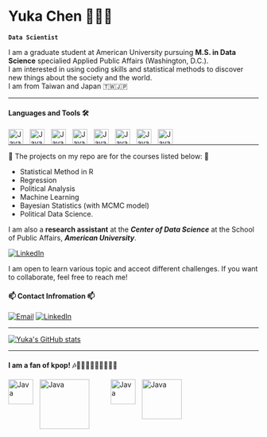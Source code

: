 # Yuka Chen 🧑🏻‍💻 

**`Data Scientist`**

I am a graduate student at American University pursuing **M.S. in Data Science** specialied Applied Public Affairs (Washington, D.C.). 
<br />
I am interested in using coding skills and statistical methods to discover new things about the society and the world. 
<br />
I am from Taiwan and Japan 🇹🇼🇯🇵

----

#### Languages and Tools 🛠️
<img align="left" alt="Java" width="30px" style="padding-right:10px;" src="https://cdn.jsdelivr.net/gh/devicons/devicon/icons/rstudio/rstudio-original.svg" />
<img align="left" alt="Java" width="30px" style="padding-right:10px;" src="https://cdn.jsdelivr.net/gh/devicons/devicon/icons/python/python-original-wordmark.svg" />
<img align="left" alt="Java" width="30px" style="padding-right:10px;" src="https://cdn.jsdelivr.net/gh/devicons/devicon/icons/mysql/mysql-original-wordmark.svg" />
<img align="left" alt="Java" width="30px" style="padding-right:10px;" src="https://cdn.jsdelivr.net/gh/devicons/devicon/icons/docker/docker-plain-wordmark.svg" />
<img align="left" alt="Java" width="30px" style="padding-right:10px;" src="https://cdn.jsdelivr.net/gh/devicons/devicon/icons/vscode/vscode-original.svg" />
<img align="left" alt="Java" width="30px" style="padding-right:10px;" src="https://cdn.jsdelivr.net/gh/devicons/devicon/icons/anaconda/anaconda-original.svg" />
<img align="left" alt="Java" width="30px" style="padding-right:10px;" src="https://cdn.jsdelivr.net/gh/devicons/devicon/icons/latex/latex-original.svg" />
<img align="left" alt="Java" width="30px" style="padding-right:10px;" src="https://cdn.jsdelivr.net/gh/devicons/devicon/icons/spss/spss-original.svg" />
          
                   
<br />


----


🌱 The projects on my repo are for the courses listed below: 🌱
 - Statistical Method in R
 - Regression
 - Political Analysis
 - Machine Learning 
 - Bayesian Statistics (with MCMC model)
 - Political Data Science.  

I am also a **research assistant** at the ***Center of Data Science*** at the School of Public Affairs, ***American University***.

[![LinkedIn](https://custom-icon-badges.demolab.com/badge/Center%20of%20Data%20Science-AU-blue?style=for-the-badge&logo=location&logoColor=white
)](https://www.american.edu/spa/data-science/graduate-student-fellows.cfm)


I am open to learn various topic and acceot different challenges. If you want to collaborate, feel free to reach me!


#### 📫 Contact Infromation 📫

[![Email](https://custom-icon-badges.demolab.com/badge/-Email%20Me-teal?style=for-the-badge&logo=mail&logoColor=white)](mailto:yjchen9596@gmail.com?subject=Contact%20from%20GitHub&body=Hi%20Yuka,%0A%0AI%20am%20reaching%20out%20because%20.%20.%20.)
[![LinkedIn](https://custom-icon-badges.demolab.com/badge/-My%20LinkedIn%20Profile-blue?style=for-the-badge&logo=icons-linkedin-transparent&logoColor=white)](https://www.linkedin.com/in/youjia-chen/)

----

[![Yuka's GitHub stats](https://github-readme-stats.vercel.app/api?username=yjchen9596&count_private=true&show_icons=true&theme=buefy&hide=contribs)](https://github.com/anuraghazra/github-readme-stats)

----

#### I am a fan of kpop! 🎶👩🏻‍🎤🧑🏻‍🎤👨🏻‍🎤

<img align="left" alt="Java" width="50px" style="padding-right:10px;" src="https://upload.wikimedia.org/wikipedia/commons/thumb/f/ff/BTS_logo_%282017%29.png/64px-BTS_logo_%282017%29.png" />

<img align="left" alt="Java" width="100px" style="padding-right:40px;" src="https://images-wixmp-ed30a86b8c4ca887773594c2.wixmp.com/f/cd8246ad-99b2-4c23-bfd2-15e65bc6876d/d7eg2mt-5879245e-0f69-4b86-9697-13f8438d3be6.png?token=eyJ0eXAiOiJKV1QiLCJhbGciOiJIUzI1NiJ9.eyJzdWIiOiJ1cm46YXBwOjdlMGQxODg5ODIyNjQzNzNhNWYwZDQxNWVhMGQyNmUwIiwiaXNzIjoidXJuOmFwcDo3ZTBkMTg4OTgyMjY0MzczYTVmMGQ0MTVlYTBkMjZlMCIsIm9iaiI6W1t7InBhdGgiOiJcL2ZcL2NkODI0NmFkLTk5YjItNGMyMy1iZmQyLTE1ZTY1YmM2ODc2ZFwvZDdlZzJtdC01ODc5MjQ1ZS0wZjY5LTRiODYtOTY5Ny0xM2Y4NDM4ZDNiZTYucG5nIn1dXSwiYXVkIjpbInVybjpzZXJ2aWNlOmZpbGUuZG93bmxvYWQiXX0.TE4Fhg7cvDFdLw4TZGsBBeHVqrdiSAHxoR8dSqHRgwE" />
<img align="left" alt="Java" width="50px" style="padding-right:10px;" src="https://d1nxzqpcg2bym0.cloudfront.net/google_play/fan.pasch.xgalx/183e9396-161b-11ed-bb8f-0d072324e657/128x128" />
<img align="left" alt="Java" width="80px" style="padding-right:10px;" src="https://logos-world.net/wp-content/uploads/2022/01/Seventeen-Logo.png" />


 

<!---
yjchen9596/yjchen9596 is a ✨ special ✨ repository because its `README.md` (this file) appears on your GitHub profile.
You can click the Preview link to take a look at your changes.
--->
